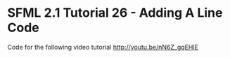 SFML 2.1 Tutorial 26 - Adding A Line Code
=========================================

Code for the following video tutorial http://youtu.be/nN6Z_gqEHlE 
